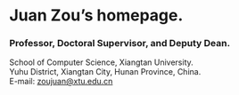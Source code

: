 # Juan Zou’s homepage.  
### Professor, Doctoral Supervisor, and Deputy Dean.  
School of Computer Science, Xiangtan University.  
Yuhu District, Xiangtan City, Hunan Province, China.  
E-mail: zoujuan@xtu.edu.cn
